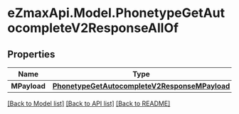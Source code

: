 
# eZmaxApi.Model.PhonetypeGetAutocompleteV2ResponseAllOf

## Properties

Name | Type | Description | Notes
------------ | ------------- | ------------- | -------------
**MPayload** | [**PhonetypeGetAutocompleteV2ResponseMPayload**](PhonetypeGetAutocompleteV2ResponseMPayload.md) |  | 

[[Back to Model list]](../README.md#documentation-for-models)
[[Back to API list]](../README.md#documentation-for-api-endpoints)
[[Back to README]](../README.md)


